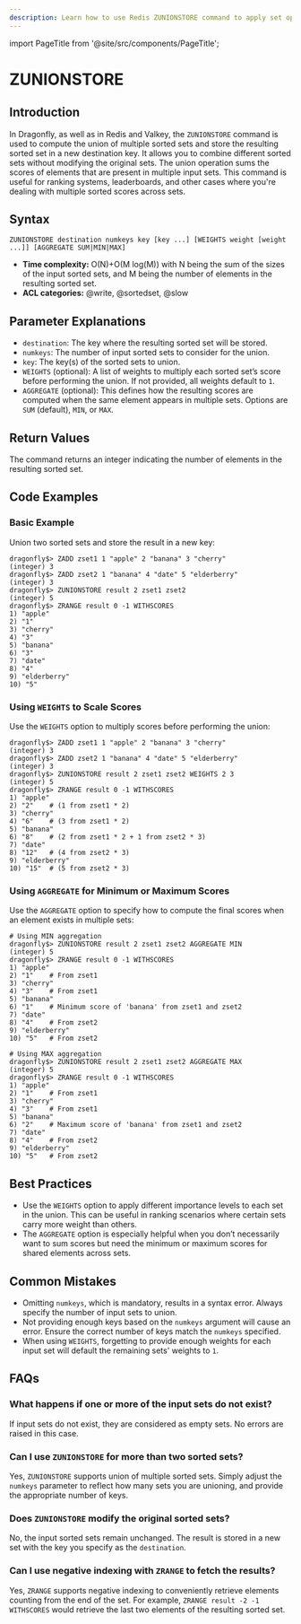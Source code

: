 ```yaml
---
description: Learn how to use Redis ZUNIONSTORE command to apply set operations on sorted sets and store the resulting set in a new key.
---
```


import PageTitle from '@site/src/components/PageTitle';

# ZUNIONSTORE

<PageTitle title="Redis ZUNIONSTORE Explained (Better Than Official Docs)" />

## Introduction

In Dragonfly, as well as in Redis and Valkey, the `ZUNIONSTORE` command is used to compute the union of multiple sorted sets and store the resulting sorted set in a new destination key.
It allows you to combine different sorted sets without modifying the original sets.
The union operation sums the scores of elements that are present in multiple input sets.
This command is useful for ranking systems, leaderboards, and other cases where you're dealing with multiple sorted scores across sets.

## Syntax

```shell
ZUNIONSTORE destination numkeys key [key ...] [WEIGHTS weight [weight ...]] [AGGREGATE SUM|MIN|MAX]
```

- **Time complexity:** O(N)+O(M log(M)) with N being the sum of the sizes of the input sorted sets, and M being the number of elements in the resulting sorted set.
- **ACL categories:** @write, @sortedset, @slow

## Parameter Explanations

- `destination`: The key where the resulting sorted set will be stored.
- `numkeys`: The number of input sorted sets to consider for the union.
- `key`: The key(s) of the sorted sets to union.
- `WEIGHTS` (optional): A list of weights to multiply each sorted set’s score before performing the union.
  If not provided, all weights default to `1`.
- `AGGREGATE` (optional): This defines how the resulting scores are computed when the same element appears in multiple sets.
  Options are `SUM` (default), `MIN`, or `MAX`.

## Return Values

The command returns an integer indicating the number of elements in the resulting sorted set.

## Code Examples

### Basic Example

Union two sorted sets and store the result in a new key:

```shell
dragonfly$> ZADD zset1 1 "apple" 2 "banana" 3 "cherry"
(integer) 3
dragonfly$> ZADD zset2 1 "banana" 4 "date" 5 "elderberry"
(integer) 3
dragonfly$> ZUNIONSTORE result 2 zset1 zset2
(integer) 5
dragonfly$> ZRANGE result 0 -1 WITHSCORES
1) "apple"
2) "1"
3) "cherry"
4) "3"
5) "banana"
6) "3"
7) "date"
8) "4"
9) "elderberry"
10) "5"
```

### Using `WEIGHTS` to Scale Scores

Use the `WEIGHTS` option to multiply scores before performing the union:

```shell
dragonfly$> ZADD zset1 1 "apple" 2 "banana" 3 "cherry"
(integer) 3
dragonfly$> ZADD zset2 1 "banana" 4 "date" 5 "elderberry"
(integer) 3
dragonfly$> ZUNIONSTORE result 2 zset1 zset2 WEIGHTS 2 3
(integer) 5
dragonfly$> ZRANGE result 0 -1 WITHSCORES
1) "apple"
2) "2"    # (1 from zset1 * 2)
3) "cherry"
4) "6"    # (3 from zset1 * 2)
5) "banana"
6) "8"    # (2 from zset1 * 2 + 1 from zset2 * 3)
7) "date"
8) "12"   # (4 from zset2 * 3)
9) "elderberry"
10) "15"  # (5 from zset2 * 3)
```

### Using `AGGREGATE` for Minimum or Maximum Scores

Use the `AGGREGATE` option to specify how to compute the final scores when an element exists in multiple sets:

```shell
# Using MIN aggregation
dragonfly$> ZUNIONSTORE result 2 zset1 zset2 AGGREGATE MIN
(integer) 5
dragonfly$> ZRANGE result 0 -1 WITHSCORES
1) "apple"
2) "1"    # From zset1
3) "cherry"
4) "3"    # From zset1
5) "banana"
6) "1"    # Minimum score of 'banana' from zset1 and zset2
7) "date"
8) "4"    # From zset2
9) "elderberry"
10) "5"   # From zset2

# Using MAX aggregation
dragonfly$> ZUNIONSTORE result 2 zset1 zset2 AGGREGATE MAX
(integer) 5
dragonfly$> ZRANGE result 0 -1 WITHSCORES
1) "apple"
2) "1"    # From zset1
3) "cherry"
4) "3"    # From zset1
5) "banana"
6) "2"    # Maximum score of 'banana' from zset1 and zset2
7) "date"
8) "4"    # From zset2
9) "elderberry"
10) "5"   # From zset2
```

## Best Practices

- Use the `WEIGHTS` option to apply different importance levels to each set in the union.
  This can be useful in ranking scenarios where certain sets carry more weight than others.
- The `AGGREGATE` option is especially helpful when you don’t necessarily want to sum scores but need the minimum or maximum scores for shared elements across sets.

## Common Mistakes

- Omitting `numkeys`, which is mandatory, results in a syntax error.
  Always specify the number of input sets to union.
- Not providing enough keys based on the `numkeys` argument will cause an error.
  Ensure the correct number of keys match the `numkeys` specified.
- When using `WEIGHTS`, forgetting to provide enough weights for each input set will default the remaining sets' weights to `1`.

## FAQs

### What happens if one or more of the input sets do not exist?

If input sets do not exist, they are considered as empty sets.
No errors are raised in this case.

### Can I use `ZUNIONSTORE` for more than two sorted sets?

Yes, `ZUNIONSTORE` supports union of multiple sorted sets.
Simply adjust the `numkeys` parameter to reflect how many sets you are unioning, and provide the appropriate number of keys.

### Does `ZUNIONSTORE` modify the original sorted sets?

No, the input sorted sets remain unchanged.
The result is stored in a new set with the key you specify as the `destination`.

### Can I use negative indexing with `ZRANGE` to fetch the results?

Yes, `ZRANGE` supports negative indexing to conveniently retrieve elements counting from the end of the set.
For example, `ZRANGE result -2 -1 WITHSCORES` would retrieve the last two elements of the resulting sorted set.
